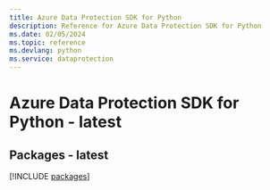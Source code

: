 ```yaml
---
title: Azure Data Protection SDK for Python
description: Reference for Azure Data Protection SDK for Python
ms.date: 02/05/2024
ms.topic: reference
ms.devlang: python
ms.service: dataprotection
---
```

# Azure Data Protection SDK for Python - latest
## Packages - latest
[!INCLUDE [packages](data-protection-index.md)]